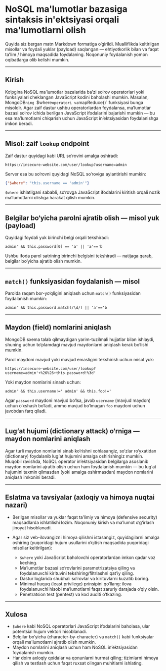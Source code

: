 # NoSQL ma'lumotlar bazasiga sintaksis in'ektsiyasi orqali ma'lumotlarni olish 

Quyida siz bergan matn Markdown formatiga o‘girildi. Mualliflikda keltirilgan misollar va foydali yuklar (payload) saqlangan — ehtiyotkorlik bilan va faqat ta'lim / himoya maqsadida foydalaning. Noqonuniy foydalanish yomon oqibatlarga olib kelishi mumkin.

---

## Kirish

Ko‘pgina NoSQL ma’lumotlar bazalarida ba’zi so‘rov operatorlari yoki funksiyalari cheklangan JavaScript kodini baholashi mumkin. Masalan, MongoDB`ning `\$where`operatori va`mapReduce()\` funksiyasi bunga misoldir. Agar zaif dastur ushbu operatorlardan foydalansa, ma’lumotlar bazasi so‘rov ichida berilgan JavaScript ifodalarini bajarishi mumkin — bu esa ma’lumotlarni chiqarish uchun JavaScript in’ektsiyasidan foydalanishga imkon beradi.

---

## Misol: zaif `lookup` endpoint

Zaif dastur quyidagi kabi URL so‘rovini amalga oshiradi:

```
https://insecure-website.com/user/lookup?username=admin
```

Server esa bu so‘rovni quyidagi NoSQL so‘roviga aylantirishi mumkin:

```json
{"$where": "this.username == 'admin'"}
```

`$where` ishlatilgani sababli, so‘rovga JavaScript ifodalarini kiritish orqali nozik ma’lumotlarni olishga harakat qilish mumkin.

---

## Belgilar bo‘yicha parolni ajratib olish — misol yuk (payload)

Quyidagi foydali yuk birinchi belgi orqali tekshiradi:

```
admin' && this.password[0] == 'a' || 'a'=='b
```

Ushbu ifoda parol satrining birinchi belgisini tekshiradi — natijaga qarab, belgilar bo‘yicha ajratib olish mumkin.

---

## `match()` funksiyasidan foydalanish — misol

Parolda raqam bor-yo‘qligini aniqlash uchun `match()` funksiyasidan foydalanish mumkin:

```
admin' && this.password.match(/\d/) || 'a'=='b
```

---

## Maydon (field) nomlarini aniqlash

MongoDB sxema talab qilmaydigan yarim-tuzilmali hujjatlar bilan ishlaydi, shuning uchun to‘plamdagi mavjud maydonlarni aniqlash kerak bo‘lishi mumkin.

Parol maydoni mavjud yoki mavjud emasligini tekshirish uchun misol yuk:

```
https://insecure-website.com/user/lookup?username=admin'+%26%26+this.password!%3d'
```

Yoki maydon nomlarini sinash uchun:

```
admin' && this.username!=' admin' && this.foo!='
```

Agar `password` maydoni mavjud bo‘lsa, javob `username` (mavjud maydon) uchun o‘xshash bo‘ladi, ammo mavjud bo‘lmagan `foo` maydoni uchun javobdan farq qiladi.

---

## Lug‘at hujumi (dictionary attack) o‘rniga — maydon nomlarini aniqlash

Agar turli maydon nomlarini sinab ko‘rishni xohlasangiz, so‘zlar ro‘yxatidan (dictionary) foydalanib lug‘at hujumini amalga oshirishingiz mumkin. Muqobil ravishda, NoSQL operator in’ektsiyasidan belgilarga asoslanib maydon nomlarini ajratib olish uchun ham foydalanish mumkin — bu lug‘at hujumini taxmin qilmasdan (yoki amalga oshirmasdan) maydon nomlarini aniqlash imkonini beradi.

---

## Eslatma va tavsiyalar (axloqiy va himoya nuqtai nazari)

* Berilgan misollar va yuklar faqat ta’limiy va himoya (defensive security) maqsadlarda ishlatilishi lozim. Noqonuniy kirish va ma’lumot o‘g‘irlash jinoyat hisoblanadi.
* Agar siz veb-ilovangizni himoya qilishni istasangiz, quyidagilarni amalga oshiring (yuqoridagi hujum usullarini o‘qitish maqsadida yuqoridagi misollar keltirilgan):

  * `$where` yoki JavaScript baholovchi operatorlardan imkon qadar voz keching.
  * Ma’lumotlar bazasi so‘rovlarini parametrizatsiya qiling va foydalanuvchi kirituvini tekshiring/filtrlashni qat’iy qiling.
  * Dastur loglarida shubhali so‘rovlar va kirituvlarni kuzatib boring.
  * Minimal huquq (least privilege) prinsipini qo‘llang: ilova foydalanuvchi hisobi ma’lumotlarni faqat zaruriy darajada o‘qiy olsin.
  * Penetratsion test (pentest) va kod auditi o‘tkazing.

---

## Xulosa

* `$where` kabi NoSQL operatorlari JavaScript ifodalarini baholasa, ular potentsial hujum vektori hisoblanadi.
* Belgilar bo‘yicha (character-by-character) va `match()` kabi funksiyalar orqali ma'lumotlarni ajratib olish mumkin.
* Maydon nomlarini aniqlash uchun ham NoSQL in’ektsiyasidan foydalanish mumkin.
* Har doim axloqiy qoidalar va qonunlarni hurmat qiling; tizimlarni himoya qilish va testlash uchun faqat ruxsat olingan muhitlarni ishlating.

